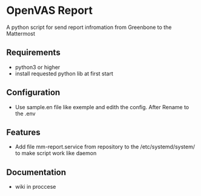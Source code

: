 OpenVAS Report
===========

A python script for send report infromation from Greenbone to the Mattermost

Requirements
------------

* python3 or higher
* install requested python lib at first start

Configuration
-------------

* Use sample.en file like exemple and edith the config. After Rename to the .env

Features
-------------
 * Add file mm-report.service from repository to the /etc/systemd/system/ to make script work like daemon
 
Documentation
-------------

* wiki in proccese